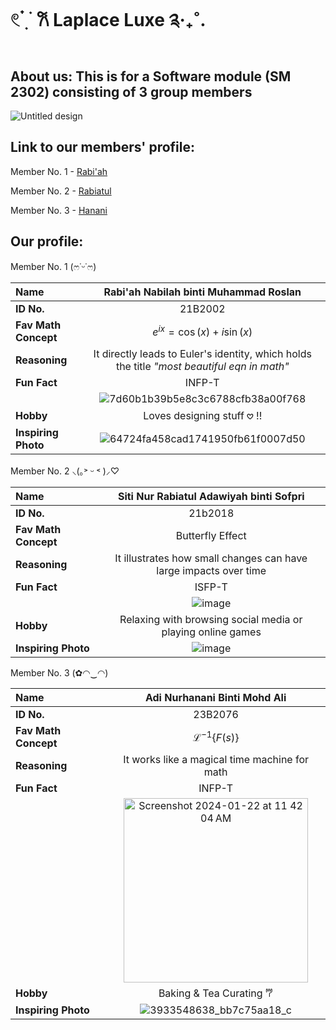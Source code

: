 # 𓏲 ๋࣭  ࣪ 𐙚 Laplace Luxe ༉‧₊˚.
## About us: This is for a Software module (SM 2302) consisting of 3 group members

![Untitled design](https://github.com/user-attachments/assets/a6f48b5f-11a1-4876-b520-ff05f363e7d5)

## Link to our members' profile:

Member No. 1 - [Rabi'ah](https://github.com/biahros)

Member No. 2 - [Rabiatul](https://github.com/rabiadawiyah)

Member No. 3 - [Hanani](https://github.com/hnimono)

## Our profile:

Member No. 1 (ෆ˙ᵕ˙ෆ)

|**Name**            |Rabi'ah Nabilah binti Muhammad Roslan|
|:-------------------|:------------:|
|**ID No.**          |21B2002      |
|**Fav Math Concept**|$e^{ix}= \cos(x) +i\sin(x)$|
|**Reasoning**       |It directly leads to Euler's identity, which holds the title *"most beautiful eqn in math"*|
|**Fun Fact**        |INFP-T|
||![7d60b1b39b5e8c3c6788cfb38a00f768](https://github.com/user-attachments/assets/1c6a2f7e-d573-4222-a347-9fb3f944c12e)|
|**Hobby**           |Loves designing stuff 𖹭 !!|
|**Inspiring Photo** | ![64724fa458cad1741950fb61f0007d50](https://github.com/user-attachments/assets/045ae03f-47be-4ba1-9c91-007b93eecebd)|


Member No. 2 ⸜(｡˃ ᵕ ˂ )⸝♡

|**Name**            |Siti Nur Rabiatul Adawiyah binti Sofpri|
|:-------------------|:------------:
|**ID No.**          |21b2018|
|**Fav Math Concept**|Butterfly Effect|
|**Reasoning**       |It illustrates how small changes can have large impacts over time|
|**Fun Fact**        |ISFP-T|
||![image](https://github.com/user-attachments/assets/44dbcd9c-746e-4353-ae4f-28079c7d0ec5)||
|**Hobby**           |Relaxing with browsing social media or playing online games|
|**Inspiring Photo** |![image](https://github.com/user-attachments/assets/af043ae3-0eb0-44d3-8dd3-973a3d4f4ca4)|


Member No. 3 (✿◠‿◠)

|**Name**            |Adi Nurhanani Binti Mohd Ali |
|:-------------------|:------------:|
|**ID No.**          |23B2076      |
|**Fav Math Concept**|$\mathcal{L}^{-1}\{F(s)\}$     |
|**Reasoning**       |It works like a magical time machine for math     |
|**Fun Fact**        |INFP-T|
||<img width="295" alt="Screenshot 2024-01-22 at 11 42 04 AM" src="https://github.com/user-attachments/assets/27580cfe-a0c3-406c-a4e0-ef13190fd917"> |
|**Hobby**           |Baking & Tea Curating 𐂐     |
|**Inspiring Photo** |  ![3933548638_bb7c75aa18_c](https://github.com/user-attachments/assets/adeea5b4-9bdf-42d4-aab7-421151de623f)|
